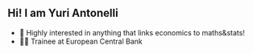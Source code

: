 ## Hi! I am Yuri Antonelli
- 📝 Highly interested in anything that links economics to maths&stats! 
- 👨‍💻 Trainee at European Central Bank

<!---
YuriAntonelli/YuriAntonelli is a ✨ special ✨ repository because its `README.md` (this file) appears on your GitHub profile.
You can click the Preview link to take a look at your changes.
--->
